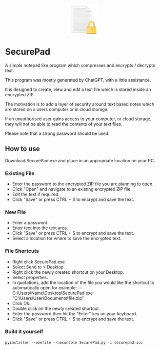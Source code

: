 <div style="text-align:center;"><img align="center" src="securepad.png" height=100/></div>

# SecurePad
A simple notepad like program which compresses and encrypts / decrypts text.

This program was mostly generated by ChatGPT, with a little assistance.

It is designed to create, view and edit a text file which is stored inside an encrypted ZIP.

The motivation is to add a layer of security around text based notes which are stored on a users computer or in cloud storage.

If an unauthorised user gains access to your computer, or cloud storage, they will not be able to read the contents of your text files.

Please note that a strong password should be used.

## How to use
Download SecurePad.exe and place in an appropriate location on your PC.

### Existing File
- Enter the password to the encrypted ZIP file you are planning to open.
- Click "Open" and navigate to an existing encrypted ZIP file.
- Edit the text if required.
- Click "Save" or press CTRL + S to encrypt and save the text.

### New File
- Enter a password.
- Enter text into the text area.
- Click "Save" or press CTRL + S to encrypt and save the text.
- Select a location for where to save the encrypted text.

### File Shortcuts
- Right click SecurePad.exe.
- Select Send to > Desktop.
- Right click the newly created shortcut on your Desktop.
- Select properties.
- In quotations, add the location of the file you would like the shortcut to automatically open for example:
-- C:\Users\Name\Desktop\SecurePad.exe "C:\Users\User\Documents\file.zip"
- Click Ok.
- Double click on the newly created shortcut.
- Enter the password then hit the "Enter" key on your keyboard.
- Click "Save" or press CTRL + S to encrypt and save the text.

### Build it yourself
```pyinstaller --onefile --noconsole SecurePad.py -i securepad.ico```
  
